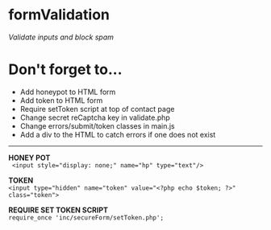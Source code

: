 # formValidation
<i>Validate inputs and block spam</i>

<h1>Don't forget to... </h1>
<ul>
  <li>Add honeypot to HTML form</li>
  <li>Add token to HTML form</li>
  <li>Require setToken script at top of contact page</li>
  <li>Change secret reCaptcha key in validate.php</li>
  <li>Change errors/submit/token classes in main.js</li>
  <li>Add a div to the HTML to catch errors if one does not exist</li>
</ul>

<hr>

<b>HONEY POT</b> <br>
``` <input style="display: none;" name="hp" type="text"/>```

<b>TOKEN</b> <br>
``` <input type="hidden" name="token" value="<?php echo $token; ?>" class="token">  ```

<b>REQUIRE SET TOKEN SCRIPT</b><br>
```require_once 'inc/secureForm/setToken.php'; ```
